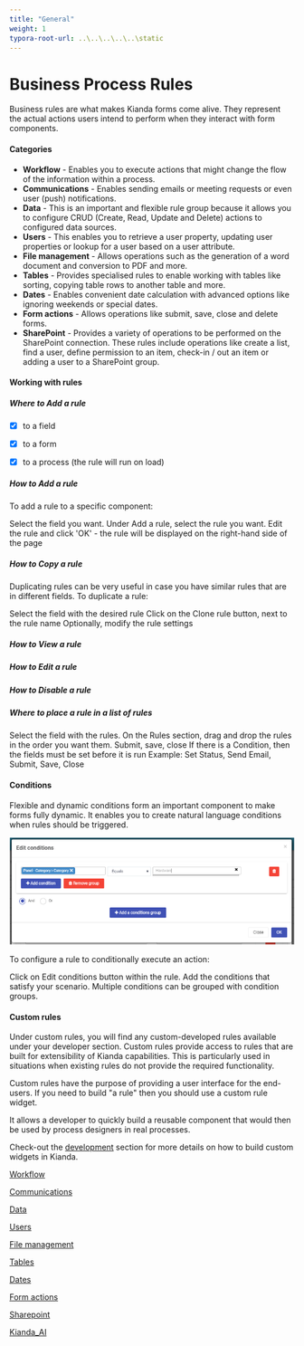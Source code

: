 ```yaml
---
title: "General"
weight: 1
typora-root-url: ..\..\..\..\..\static
---
```


# Business Process Rules

Business rules are what makes Kianda forms come alive. They represent the actual actions users intend to perform when they interact with form components.

#### Categories

- **Workflow** - Enables you to execute actions that might change the flow of the information within a process. 
- **Communications** - Enables sending emails or meeting requests or even user (push) notifications.
- **Data** - This is an important and flexible rule group because it allows you to configure CRUD (Create, Read, Update and Delete) actions to configured data sources.
- **Users** - This enables you to retrieve a user property, updating user properties or lookup for a user based on a user attribute.
- **File management** - Allows operations such as the generation of a word document and conversion to PDF and more.
- **Tables** - Provides specialised rules to enable working with tables like sorting, copying table rows to another table and more.
- **Dates** - Enables convenient date calculation with advanced options like ignoring weekends or special dates.
- **Form actions** - Allows operations like submit, save, close and delete forms. 
- **SharePoint** - Provides a variety of operations to be performed on the SharePoint connection. These rules include operations like create a list, find a user, define permission to an item, check-in / out an item or adding a user to a SharePoint group.

#### Working with rules

##### Where to Add a rule

- [x] to a field
- [x] to a form 
- [x] to a process (the rule will run on load)


##### How to Add a rule
To add a rule to a specific component:

Select the field you want.
Under Add a rule, select the rule you want.
Edit the rule and click 'OK' - the rule will be displayed on the right-hand side of the page

##### How to Copy a rule
Duplicating rules can be very useful in case you have similar rules that are in different fields. To duplicate a rule:

Select the field with the desired rule
Click on the Clone rule button, next to the rule name
Optionally, modify the rule settings

##### How to View a rule

##### How to Edit a rule

##### How to Disable a rule

##### Where to place a rule in a list of rules

Select the field with the rules.
On the Rules section, drag and drop the rules in the order you want them.
Submit, save, close
If there is a Condition, then the fields must be set before it is run
Example: Set Status, Send Email, Submit, Save, Close

#### Conditions

Flexible and dynamic conditions form an important component to make forms fully dynamic. It enables you  to create natural language conditions when rules should be triggered.

![Condition Editor](/images/condition-editor.png)



To configure a rule to conditionally execute an action:

Click on Edit conditions button within the rule.
Add the conditions that satisfy your scenario.
Multiple conditions can be grouped with condition groups.

#### Custom rules

Under custom rules, you will find any custom-developed rules available under your developer section. Custom rules provide access to rules that are built for extensibility of Kianda capabilities. This is particularly used in situations when existing rules do not provide the required functionality.

Custom rules have the purpose of providing a user interface for the end-users. If you need to build "a rule" then you should use a custom rule widget.

It allows a developer to quickly build a reusable component that would then be used by process designers in real processes.

Check-out the [development](development.md) section for more details on how to build custom widgets in Kianda.

[Workflow](../workflow/)

[Communications](rules_communications.md)

[Data](rules_data.md)


[Users](rules_users.md)

[File management](rules_file_management.md)

[Tables](rules_tables.md)

[Dates](rules_dates.md)

[Form actions](rules_form_actions.md)

[Sharepoint](rules_sharepoint.md)

[Kianda_AI](rules_kianda_ai.md)